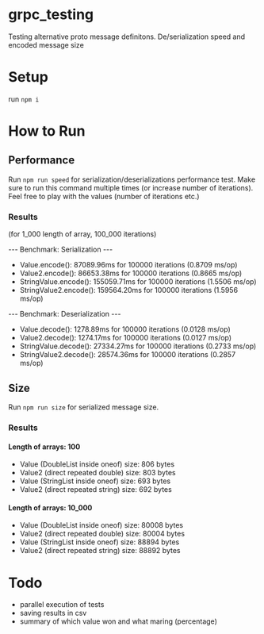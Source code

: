 # grpc_testing

Testing alternative proto message definitons. De/serialization speed and encoded message size

# Setup

run `npm i`

# How to Run

## Performance

Run `npm run speed` for serialization/deserializations performance test.
Make sure to run this command multiple times (or increase number of iterations).
Feel free to play with the values (number of iterations etc.)

### Results

(for 1_000 length of array, 100_000 iterations)

--- Benchmark: Serialization ---

- Value.encode(): 87089.96ms for 100000 iterations (0.8709 ms/op)
- Value2.encode(): 86653.38ms for 100000 iterations (0.8665 ms/op)
- StringValue.encode(): 155059.71ms for 100000 iterations (1.5506 ms/op)
- StringValue2.encode(): 159564.20ms for 100000 iterations (1.5956 ms/op)

--- Benchmark: Deserialization ---

- Value.decode(): 1278.89ms for 100000 iterations (0.0128 ms/op)
- Value2.decode(): 1274.17ms for 100000 iterations (0.0127 ms/op)
- StringValue.decode(): 27334.27ms for 100000 iterations (0.2733 ms/op)
- StringValue2.decode(): 28574.36ms for 100000 iterations (0.2857 ms/op)

## Size

Run `npm run size` for serialized message size.

### Results

#### Length of arrays: 100

- Value (DoubleList inside oneof) size: 806 bytes
- Value2 (direct repeated double) size: 803 bytes
- Value (StringList inside oneof) size: 693 bytes
- Value2 (direct repeated string) size: 692 bytes

#### Length of arrays: 10_000

- Value (DoubleList inside oneof) size: 80008 bytes
- Value2 (direct repeated double) size: 80004 bytes
- Value (StringList inside oneof) size: 88894 bytes
- Value2 (direct repeated string) size: 88892 bytes

# Todo

- parallel execution of tests
- saving results in csv
- summary of which value won and what maring (percentage)
